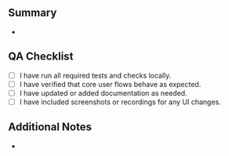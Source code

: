 ## Summary
- 

## QA Checklist
- [ ] I have run all required tests and checks locally.
- [ ] I have verified that core user flows behave as expected.
- [ ] I have updated or added documentation as needed.
- [ ] I have included screenshots or recordings for any UI changes.

## Additional Notes
- 
